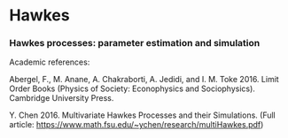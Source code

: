 # Hawkes
### Hawkes processes: parameter estimation and simulation


Academic references:

Abergel, F., M. Anane, A. Chakraborti, A. Jedidi, and I. M. Toke
2016. Limit Order Books (Physics of Society: Econophysics and Sociophysics). Cambridge University
Press.

Y. Chen 
2016. Multivariate Hawkes Processes and their Simulations. 
(Full article: https://www.math.fsu.edu/~ychen/research/multiHawkes.pdf)
